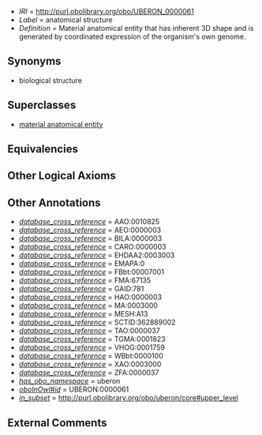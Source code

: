  * *IRI* = http://purl.obolibrary.org/obo/UBERON_0000061
 * *Label* = anatomical structure
 * *Definition* = Material anatomical entity that has inherent 3D shape and is generated by coordinated expression of the organism's own genome.

## Synonyms

 * biological structure

## Superclasses

 * [material anatomical entity](../../UBERON/65/UBERON_0000465.md)

## Equivalencies


## Other Logical Axioms


## Other Annotations

 * *[database_cross_reference](../../ef/oboInOwl#hasDbXref.md)* = AAO:0010825
 * *[database_cross_reference](../../ef/oboInOwl#hasDbXref.md)* = AEO:0000003
 * *[database_cross_reference](../../ef/oboInOwl#hasDbXref.md)* = BILA:0000003
 * *[database_cross_reference](../../ef/oboInOwl#hasDbXref.md)* = CARO:0000003
 * *[database_cross_reference](../../ef/oboInOwl#hasDbXref.md)* = EHDAA2:0003003
 * *[database_cross_reference](../../ef/oboInOwl#hasDbXref.md)* = EMAPA:0
 * *[database_cross_reference](../../ef/oboInOwl#hasDbXref.md)* = FBbt:00007001
 * *[database_cross_reference](../../ef/oboInOwl#hasDbXref.md)* = FMA:67135
 * *[database_cross_reference](../../ef/oboInOwl#hasDbXref.md)* = GAID:781
 * *[database_cross_reference](../../ef/oboInOwl#hasDbXref.md)* = HAO:0000003
 * *[database_cross_reference](../../ef/oboInOwl#hasDbXref.md)* = MA:0003000
 * *[database_cross_reference](../../ef/oboInOwl#hasDbXref.md)* = MESH:A13
 * *[database_cross_reference](../../ef/oboInOwl#hasDbXref.md)* = SCTID:362889002
 * *[database_cross_reference](../../ef/oboInOwl#hasDbXref.md)* = TAO:0000037
 * *[database_cross_reference](../../ef/oboInOwl#hasDbXref.md)* = TGMA:0001823
 * *[database_cross_reference](../../ef/oboInOwl#hasDbXref.md)* = VHOG:0001759
 * *[database_cross_reference](../../ef/oboInOwl#hasDbXref.md)* = WBbt:0000100
 * *[database_cross_reference](../../ef/oboInOwl#hasDbXref.md)* = XAO:0003000
 * *[database_cross_reference](../../ef/oboInOwl#hasDbXref.md)* = ZFA:0000037
 * *[has_obo_namespace](../../ce/oboInOwl#hasOBONamespace.md)* = uberon
 * *[oboInOwl#id](../../id/oboInOwl#id.md)* = UBERON:0000061
 * *[in_subset](../../et/oboInOwl#inSubset.md)* = http://purl.obolibrary.org/obo/uberon/core#upper_level

## External Comments


